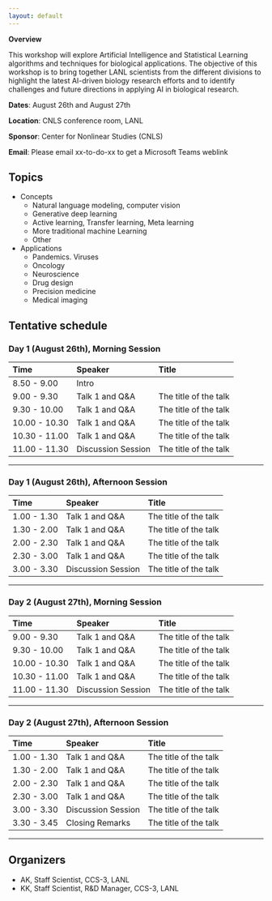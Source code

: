 ```yaml
---
layout: default
---
```


**Overview**

This workshop will explore Artificial Intelligence and Statistical Learning algorithms and techniques for biological applications. The objective of this workshop is to bring together LANL scientists from the different divisions to highlight the latest AI-driven biology research efforts and to identify challenges and future directions in applying AI in biological research.


<!--[Link to another page](./another-page.html).--> 

**Dates**: August 26th and August 27th

**Location**: CNLS conference room, LANL

**Sponsor**: Center for Nonlinear Studies (CNLS) 

**Email**: Please email xx-to-do-xx to get a Microsoft Teams weblink

## Topics

- Concepts
    - Natural language modeling, computer vision
    - Generative deep learning
    - Active learning, Transfer learning, Meta learning
    - More traditional machine Learning
    - Other
-  Applications
    - Pandemics. Viruses
    - Oncology
    - Neuroscience
    - Drug design
    - Precision medicine
    -  Medical imaging

## Tentative schedule

### Day 1 (August 26th), Morning Session

| Time           | Speaker            | Title                                            |
|:---------------|:-------------------|:-------------------------------------------------|
| 8.50 - 9.00    | Intro              |                                                  |
| 9.00 - 9.30    | Talk 1 and Q&A     | The title of the talk                            |
| 9.30 - 10.00   | Talk 1 and Q&A     | The title of the talk                            |
| 10.00 - 10.30  | Talk 1 and Q&A     | The title of the talk                            |
| 10.30 - 11.00  | Talk 1 and Q&A     | The title of the talk                            |
| 11.00 - 11.30  | Discussion Session | The title of the talk                            |

* * *

### Day 1 (August 26th), Afternoon Session

| Time           | Speaker            | Title                                            |
|:---------------|:-------------------|:-------------------------------------------------|
| 1.00 - 1.30    | Talk 1 and Q&A     | The title of the talk                            |
| 1.30 - 2.00    | Talk 1 and Q&A     | The title of the talk                            |
| 2.00 - 2.30    | Talk 1 and Q&A     | The title of the talk                            |
| 2.30 - 3.00    | Talk 1 and Q&A     | The title of the talk                            |
| 3.00 - 3.30    | Discussion Session | The title of the talk                            |

* * *


### Day 2 (August 27th), Morning Session

| Time           | Speaker            | Title                                            |
|:---------------|:-------------------|:-------------------------------------------------|
| 9.00 - 9.30    | Talk 1 and Q&A     | The title of the talk                            |
| 9.30 - 10.00   | Talk 1 and Q&A     | The title of the talk                            |
| 10.00 - 10.30  | Talk 1 and Q&A     | The title of the talk                            |
| 10.30 - 11.00  | Talk 1 and Q&A     | The title of the talk                            |
| 11.00 - 11.30  | Discussion Session | The title of the talk                            |

* * *


### Day 2 (August 27th), Afternoon Session

| Time           | Speaker            | Title                                            |
|:---------------|:-------------------|:-------------------------------------------------|
| 1.00 - 1.30    | Talk 1 and Q&A     | The title of the talk                            |
| 1.30 - 2.00    | Talk 1 and Q&A     | The title of the talk                            |
| 2.00 - 2.30    | Talk 1 and Q&A     | The title of the talk                            |
| 2.30 - 3.00    | Talk 1 and Q&A     | The title of the talk                            |
| 3.00 - 3.30    | Discussion Session | The title of the talk                            |
| 3.30 - 3.45    | Closing Remarks    | The title of the talk                            |

* * *

## Organizers

*   AK, Staff Scientist, CCS-3, LANL
*   KK, Staff Scientist, R&D Manager, CCS-3, LANL

